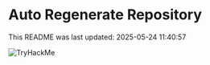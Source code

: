 # Auto Regenerate Repository

This README was last updated: 2025-05-24 11:40:57

 ![TryHackMe](https://tryhackme.com/badge/533634)